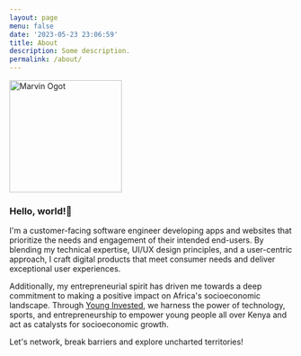 ```yaml
---
layout: page
menu: false
date: '2023-05-23 23:06:59'
title: About
description: Some description.
permalink: /about/
---
```

<img class="img-rounded" src="/assets/img/uploads/marvin.png" alt="Marvin Ogot" width="200">

### Hello, world!👋

I'm a customer-facing software engineer developing apps and websites that prioritize the needs and engagement of their intended end-users. By blending my technical expertise, UI/UX design principles, and a user-centric approach, I craft digital products that meet consumer needs and deliver exceptional user experiences. 

Additionally, my entrepreneurial spirit has driven me towards a deep commitment to making a positive impact on Africa's socioeconomic landscape. Through [Young Invested](https://www.younginvested.org), we harness the power of technology, sports, and entrepreneurship to empower young people all over Kenya and act as catalysts for socioeconomic growth.

Let's network, break barriers and explore uncharted territories!
